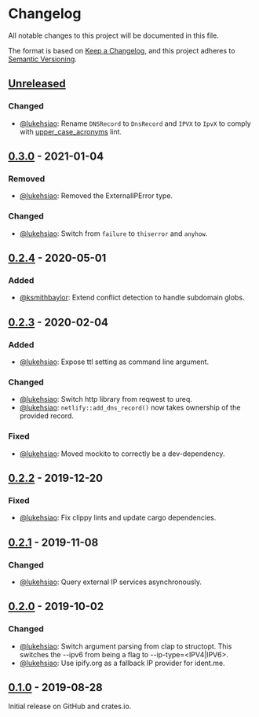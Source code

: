 # Changelog
All notable changes to this project will be documented in this file.

The format is based on [Keep a Changelog](https://keepachangelog.com/en/1.0.0/),
and this project adheres to [Semantic Versioning](https://semver.org/spec/v2.0.0.html).

## [Unreleased]
### Changed
- [@lukehsiao][lh]: Rename `DNSRecord` to `DnsRecord` and `IPVX` to `IpvX` to comply with
  [upper_case_acronyms](https://rust-lang.github.io/rust-clippy/master/index.html#upper_case_acronyms)
  lint.

## [0.3.0] - 2021-01-04
### Removed
- [@lukehsiao][lh]: Removed the ExternalIPError type.

### Changed
- [@lukehsiao][lh]: Switch from `failure` to `thiserror` and `anyhow`.

## [0.2.4] - 2020-05-01
### Added
- [@ksmithbaylor][ksb]: Extend conflict detection to handle subdomain globs.

## [0.2.3] - 2020-02-04
### Added
- [@lukehsiao][lh]: Expose ttl setting as command line argument.

### Changed
- [@lukehsiao][lh]: Switch http library from reqwest to ureq.
- [@lukehsiao][lh]: `netlify::add_dns_record()` now takes ownership of the provided record.

### Fixed
- [@lukehsiao][lh]: Moved mockito to correctly be a dev-dependency.

## [0.2.2] - 2019-12-20
### Fixed
- [@lukehsiao][lh]: Fix clippy lints and update cargo dependencies.

## [0.2.1] - 2019-11-08
### Changed
- [@lukehsiao][lh]: Query external IP services asynchronously.

## [0.2.0] - 2019-10-02
### Changed
- [@lukehsiao][lh]: Switch argument parsing from clap to structopt. This switches the --ipv6 from
  being a flag to --ip-type=<IPV4|IPV6>.
- [@lukehsiao][lh]: Use ipify.org as a fallback IP provider for ident.me.

## [0.1.0] - 2019-08-28
Initial release on GitHub and crates.io.


[lh]: https://github.com/lukehsiao
[ksb]: https://github.com/ksmithbaylor

[Unreleased]: https://github.com/lukehsiao/netlify-ddns-rs/compare/v0.3.0...master
[0.3.0]: https://github.com/lukehsiao/netlify-ddns-rs/compare/v0.2.4...v0.3.0
[0.2.4]: https://github.com/lukehsiao/netlify-ddns-rs/compare/v0.2.3...v0.2.4
[0.2.3]: https://github.com/lukehsiao/netlify-ddns-rs/compare/v0.2.2...v0.2.3
[0.2.2]: https://github.com/lukehsiao/netlify-ddns-rs/compare/v0.2.1...v0.2.2
[0.2.1]: https://github.com/lukehsiao/netlify-ddns-rs/compare/v0.2.0...v0.2.1
[0.2.0]: https://github.com/lukehsiao/netlify-ddns-rs/compare/v0.1.0...v0.2.0
[0.1.0]: https://github.com/lukehsiao/netlify-ddns-rs/releases/tag/v0.1.0
